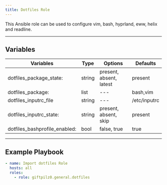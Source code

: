 ```yaml
---
title: Dotfiles Role
---
```


This Ansible role can be used to configure vim, bash, hyprland, eww, helix and readline.

______________________________________________________________________

## Variables

| Variables                     | Type   | Options                 | Defaults     |
| ----------------------------- | ------ | ----------------------- | ------------ |
| dotfiles_package_state:       | string | present, absent, latest | present      |
| dotfiles_package:             | list   | ---                     | bash,vim     |
| dotfiles_inputrc_file         | string | ---                     | /etc/inputrc |
| dotfiles_inputrc_state:       | string | present, absent, skip   | present      |
| dotfiles_bashprofile_enabled: | bool   | false, true             | true         |

______________________________________________________________________

## Example Playbook

```yaml
- name: Import dotfiles Role
  hosts: all
  roles:
    - role: giftpilz0.general.dotfiles
```

